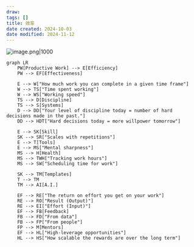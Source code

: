 ```yaml
---
draw:
tags: []
title: 效率
date created: 2024-10-03
date modified: 2024-11-12
---
```


![image.png|1000](https://imagehosting4picgo.oss-cn-beijing.aliyuncs.com/imagehosting/fix-dir%2Fpicgo%2Fpicgo-clipboard-images%2F2024%2F10%2F03%2F19-54-32-eb534f062dadc4665a7b66df2716cab9-202410031954402-ac538f.png)

```mermaid
graph LR
    PW[Productive Work] --> E[Efficiency]
    PW --> EF[Effectiveness]
    
    E --> W["How much work you can complete in a given time frame"]
    W --> TS["Time spent working"]
    W --> WS["Working speed"]
    TS --> D[Discipline]
    TS --> S[Systems]
    D --> DD["Your level of discipline today = number of hard decisions made in the past."]
    DD --> HDT["Hard decisions today = more willpower tomorrow"]
    
    E --> SK[Skill]
    SK --> SR["Scales with repetitions"]
    E --> T[Tools]
    E --> MS["Mental sharpness"]
    MS --> H[Health]
    MS --> TWH["Tracking work hours"]
    MS --> SW["Scheduling time for work"]
    
    SK --> TM[Templates]
    T --> TM
    TM --> AI[A.I.]
    
    EF --> RE["The return on effort you get on your work"]
    RE --> RO["Result (Output)"]
    RE --> EI["Effort (Input)"]
    EF --> FB[Feedback]
    FB --> FD["From data"]
    FB --> FP["From people"]
    FP --> M[Mentors]
    EF --> HL["High-leverage opportunities"]
    HL --> HS["How scalable the rewards are over the long term"]
```
